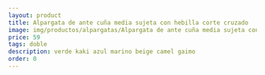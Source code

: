 ```yaml
---
layout: product
title: Alpargata de ante cuña media sujeta con hebilla corte cruzado 
image: img/productos/alpargatas/Alpargata de ante cuña media sujeta con hebilla corte cruzado =59 =doble=verde kaki azul marino beige camel gaimo.webp
price: 59 
tags: doble
description: verde kaki azul marino beige camel gaimo
order: 0
---
```

